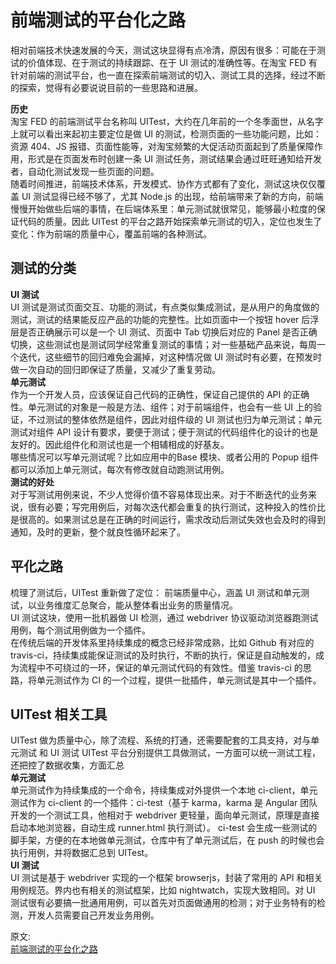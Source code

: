# 前端测试的平台化之路
相对前端技术快速发展的今天，测试这块显得有点冷清，原因有很多：可能在于测试的价值体现、在于测试的持续跟踪、在于 UI 测试的准确性等。在淘宝 FED 有针对前端的测试平台，也一直在探索前端测试的切入、测试工具的选择，经过不断的探索，觉得有必要说说目前的一些思路和进展。  

**历史**  
淘宝 FED 的前端测试平台名称叫 UITest，大约在几年前的一个冬季面世，从名字上就可以看出来起初主要定位是做 UI 的测试，检测页面的一些功能问题，比如：资源 404、JS 报错、页面性能等，对淘宝频繁的大促活动页面起到了质量保障作用，形式是在页面发布时创建一条 UI 测试任务，测试结果会通过旺旺通知给开发者，自动化测试发现一些页面的问题。  
随着时间推进，前端技术体系，开发模式、协作方式都有了变化，测试这块仅仅覆盖 UI 测试显得已经不够了，尤其 Node.js 的出现，给前端带来了新的方向，前端慢慢开始做些后端的事情，在后端体系里：单元测试就很常见，能够最小粒度的保证代码的质量。因此 UITest 的平台之路开始探索单元测试的切入，定位也发生了变化：作为前端的质量中心，覆盖前端的各种测试。  

## 测试的分类
**UI 测试**  
UI 测试是测试页面交互、功能的测试，有点类似集成测试，是从用户的角度做的测试，测试的结果能反应产品的功能的完整性。比如页面中一个按钮 hover 后浮层是否正确展示可以是一个 UI 测试、页面中 Tab 切换后对应的 Panel 是否正确切换，这些测试也是测试同学经常重复测试的事情；对一些基础产品来说，每周一个迭代，这些细节的回归难免会漏掉，对这种情况做 UI 测试时有必要，在预发时做一次自动的回归即保证了质量，又减少了重复劳动。  
**单元测试**  
作为一个开发人员，应该保证自己代码的正确性，保证自己提供的 API 的正确性。单元测试的对象是一般是方法、组件；对于前端组件，也会有一些 UI 上的验证，不过测试的整体依然是组件，因此对组件级的 UI 测试也归为单元测试；单元测试对组件 API 设计有要求，要便于测试；便于测试的代码组件化的设计的也是友好的。因此组件化和测试也是一个相辅相成的好基友。  
哪些情况可以写单元测试呢？比如应用中的Base 模块、或者公用的 Popup 组件都可以添加上单元测试，每次有修改就自动跑测试用例。  
**测试的好处**  
对于写测试用例来说，不少人觉得价值不容易体现出来。对于不断迭代的业务来说，很有必要；写完用例后，对每次迭代都会重复的执行测试，这种投入的性价比是很高的。如果测试总是在正确的时间运行，需求改动后测试失效也会及时的得到通知，及时的更新，整个就良性循环起来了。  

## 平化之路
梳理了测试后，UITest 重新做了定位： 前端质量中心，涵盖 UI 测试和单元测试，以业务维度汇总聚合，能从整体看出业务的质量情况。  
UI 测试这块，使用一批机器做 UI 检测，通过 webdriver 协议驱动浏览器跑测试用例，每个测试用例做为一个插件。  
在传统后端的开发体系里持续集成的概念已经非常成熟，比如 Github 有对应的 travis-ci，持续集成能保证测试的及时执行，不断的执行，保证是自动触发的，成为流程中不可绕过的一环，保证的单元测试代码的有效性。借鉴 travis-ci 的思路，将单元测试作为 CI 的一个过程，提供一批插件，单元测试是其中一个插件。  

## UITest 相关工具
UITest 做为质量中心，除了流程、系统的打通，还需要配套的工具支持，对与单元测试 和 UI 测试 UITest 平台分别提供工具做测试，一方面可以统一测试工程，还把控了数据收集，方面汇总  
**单元测试**  
单元测试作为持续集成的一个命令，持续集成对外提供一个本地 ci-client，单元测试作为 ci-client 的一个插件：ci-test（基于 karma，karma 是 Angular 团队开发的一个测试工具，他相对于 webdriver 更轻量，面向单元测试，原理是直接启动本地浏览器，自动生成 runner.html 执行测试）。 ci-test 会生成一些测试的脚手架，方便的在本地做单元测试，仓库中有了单元测试后，在 push 的时候也会执行用例，并将数据汇总到 UITest。  
**UI 测试**  
UI 测试是基于 webdriver 实现的一个框架 browserjs，封装了常用的 API 和相关用例规范。界内也有相关的测试框架，比如 nightwatch，实现大致相同。对 UI 测试很有必要搞一批通用用例，可以首先对页面做通用的检测；对于业务特有的检测，开发人员需要自己开发业务用例。  



原文:  
[前端测试的平台化之路](https://mp.weixin.qq.com/s/JVECrYeOmArptMi1Y2VtEw)